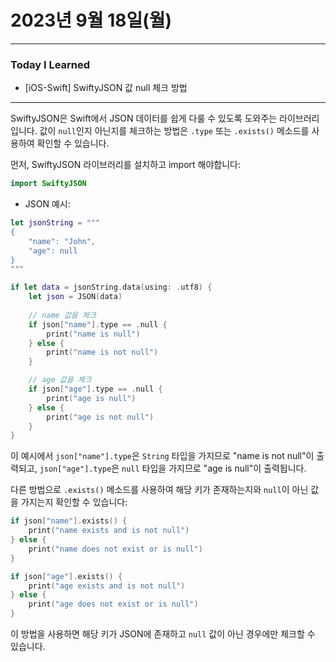 # 2023년 9월 18일(월)

---

### Today I Learned 

- [iOS-Swift] SwiftyJSON 값 null 체크 방법

----

SwiftyJSON은 Swift에서 JSON 데이터를 쉽게 다룰 수 있도록 도와주는 라이브러리입니다. 값이 `null`인지 아닌지를 체크하는 방법은 `.type` 또는 `.exists()` 메소드를 사용하여 확인할 수 있습니다.

먼저, SwiftyJSON 라이브러리를 설치하고 import 해야합니다:

```swift
import SwiftyJSON
```

- JSON 예시:

```swift
let jsonString = """
{
    "name": "John",
    "age": null
}
"""

if let data = jsonString.data(using: .utf8) {
    let json = JSON(data)
    
    // name 값을 체크
    if json["name"].type == .null {
        print("name is null")
    } else {
        print("name is not null")
    }

    // age 값을 체크
    if json["age"].type == .null {
        print("age is null")
    } else {
        print("age is not null")
    }
}
```

이 예시에서 `json["name"].type`은 `String` 타입을 가지므로 "name is not null"이 출력되고, `json["age"].type`은 `null` 타입을 가지므로 "age is null"이 출력됩니다.

다른 방법으로 `.exists()` 메소드를 사용하여 해당 키가 존재하는지와 `null`이 아닌 값을 가지는지 확인할 수 있습니다:

```swift
if json["name"].exists() {
    print("name exists and is not null")
} else {
    print("name does not exist or is null")
}

if json["age"].exists() {
    print("age exists and is not null")
} else {
    print("age does not exist or is null")
}
```

이 방법을 사용하면 해당 키가 JSON에 존재하고 `null` 값이 아닌 경우에만 체크할 수 있습니다.